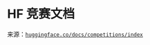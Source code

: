 # HF 竞赛文档

来源：[`huggingface.co/docs/competitions/index`](https://huggingface.co/docs/competitions/index)

